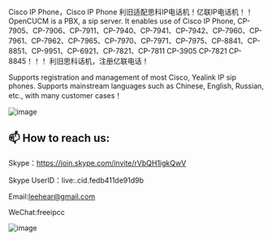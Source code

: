 Cisco IP Phone，Cisco IP Phone 利旧适配思科IP电话机！亿联IP电话机！！
OpenCUCM is a PBX, a sip server.
It enables use of Cisco IP Phone, CP-7905、CP-7906、CP-7911、CP-7940、CP-7941、CP-7942、CP-7960、CP-7961、CP-7962、CP-7965、CP-7970、CP-7971、CP-7975、CP-8841、CP-8851、CP-9951、CP-6921、CP-7821、CP-7811 CP-3905 CP-7821 CP-8845！！！
利旧思科话机，注册亿联电话！

Supports registration and management of most Cisco, Yealink IP sip phones. 
Supports mainstream languages ​​such as Chinese, English, Russian, etc., 
with many customer cases！

![image](https://github.com/user-attachments/assets/200f2cf5-e994-4b6f-96b8-e6c7a7c5d73a)

## 📫 How to reach us:
Skype：https://join.skype.com/invite/rVbQH1igkQwV

Skype UserID：live:.cid.fedb411de91d9b

Email:leehear@gmail.com

WeChat:freeipcc

![image](https://github.com/user-attachments/assets/b1802585-119f-45db-b5e4-a5c563a9811c)
